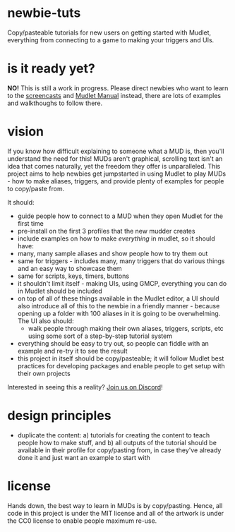 # newbie-tuts
Copy/pasteable tutorials for new users on getting started with Mudlet, everything from connecting to a game to making your triggers and UIs.

# is it ready yet?

**NO!** This is still a work in progress. Please direct newbies who want to learn to the [screencasts](www.mudlet.org/media/) and [Mudlet Manual](http://wiki.mudlet.org/w/Manual:Contents) instead, there are lots of examples and walkthoughs to follow there.

# vision
If you know how difficult explaining to someone what a MUD is, then you'll understand the need for this! MUDs aren't graphical, scrolling text isn't an idea that comes naturally, yet the freedom they offer is unparalleled. This project aims to help newbies get jumpstarted in using Mudlet to play MUDs - how to make aliases, triggers, and provide plenty of examples for people to copy/paste from.

It should:
* guide people how to connect to a MUD when they open Mudlet for the first time
* pre-install on the first 3 profiles that the new mudder creates
* include examples on how to make _everything_ in mudlet, so it should have:
* many, many sample aliases and show people how to try them out
* same for triggers - includes many, many triggers that do various things and an easy way to showcase them
* same for scripts, keys, timers, buttons
* it shouldn't limit itself - making UIs, using GMCP, everything you can do in Mudlet should be included
* on top of all of these things available in the Mudlet editor, a UI should also introduce all of this to the newbie in a friendly manner - because opening up a folder with 100 aliases in it is going to be overwhelming. The UI also should:
  * walk people through making their own aliases, triggers, scripts, etc using some sort of a step-by-step tutorial system
* everything should be easy to try out, so people can fiddle with an example and re-try it to see the result
* this project in itself should be copy/pasteable; it will follow Mudlet best practices for developing packages and enable people to get setup with their own projects
  
Interested in seeing this a reality? [Join us on Discord](https://discord.gg/mJKkBv6)!

# design principles
* duplicate the content: a) tutorials for creating the content to teach people how to make stuff, and b) all outputs of the tutorial should be available in their profile for copy/pasting from, in case they've already done it and just want an example to start with

# license
Hands down, the best way to learn in MUDs is by copy/pasting. Hence, all code in this project is under the MIT license and all of the artwork is under the CC0 license to enable people maximum re-use.
